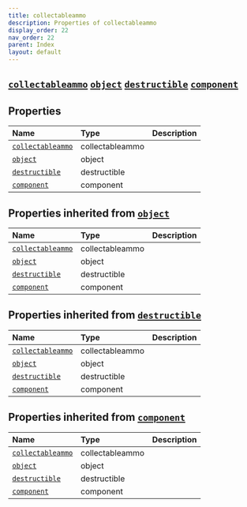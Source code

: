 ```yaml
---
title: collectableammo
description: Properties of collectableammo
display_order: 22
nav_order: 22
parent: Index
layout: default
---
```


##  [`collectableammo`](./collectableammo.html)  [`object`](./object.html)  [`destructible`](./destructible.html)  [`component`](./component.html) 
## Properties
| Name | Type | Description |
|:-----|:-----|:------------|
| [`collectableammo`](./collectableammo.html) | collectableammo |  |
| [`object`](./object.html) | object |  |
| [`destructible`](./destructible.html) | destructible |  |
| [`component`](./component.html) | component |  |
## Properties inherited from [`object`](./object.html)
| Name | Type | Description |
|:-----|:-----|:------------|
| [`collectableammo`](./collectableammo.html) | collectableammo |  |
| [`object`](./object.html) | object |  |
| [`destructible`](./destructible.html) | destructible |  |
| [`component`](./component.html) | component |  |
## Properties inherited from [`destructible`](./destructible.html)
| Name | Type | Description |
|:-----|:-----|:------------|
| [`collectableammo`](./collectableammo.html) | collectableammo |  |
| [`object`](./object.html) | object |  |
| [`destructible`](./destructible.html) | destructible |  |
| [`component`](./component.html) | component |  |
## Properties inherited from [`component`](./component.html)
| Name | Type | Description |
|:-----|:-----|:------------|
| [`collectableammo`](./collectableammo.html) | collectableammo |  |
| [`object`](./object.html) | object |  |
| [`destructible`](./destructible.html) | destructible |  |
| [`component`](./component.html) | component |  |



